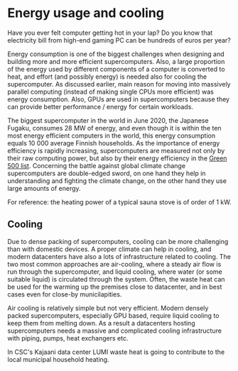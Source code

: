 # Energy usage and cooling

Have you ever felt computer getting hot in your lap? Do you know that
electricity bill from high-end gaming PC can be hundreds of euros per year?

Energy consumption is one of the biggest challenges when designing and
building more and more efficient supercomputers. Also, a large proportion of
the energy used by different components of a computer is converted to heat,
and effort (and possibly energy) is needed also for cooling the supercomputer.
As discussed earlier, main reason for moving into massively parallel computing
(instead of making single CPUs more efficient) was energy consumption. Also,
GPUs are used in supercomputers because they can provide better performance /
energy for certain workloads.

<!-- Data: Energy consumption from living in Finland 2018 66 TWh, number of households 2.7 millions -->
The biggest supercomputer in the world in June 2020, the Japanese Fugaku,
consumes 28 MW of energy, and even though it is within the ten most energy
efficient computers in the world, this energy consumption equals 10 000
average Finnish households. As the importance of energy efficiency is rapidly
increasing, supercomputers are measured not only by their raw computing power,
but also by their energy efficiency in the
[Green 500 list](https://www.top500.org/lists/green500/2020/06/). Concerning
the battle against global climate change supercomputers are double-edged
sword, on one hand they help in understanding and fighting the climate change,
on the other hand they use large amounts of energy.

For reference: the heating power of a typical sauna stove is of order of 1 kW.

## Cooling

Due to dense packing of supercomputers, cooling can be more challenging than
with domestic devices. A proper climate can help in cooling, and modern
datacenters have also a lots of infrastructure related to cooling. The two
most common approaches are air-cooling, where a steady air flow is run through
the supercomputer, and liquid cooling, where water (or some suitable liquid)
is circulated through the system.
Often, the waste heat can be used for the warming up the premises close to
datacenter, and in best cases even for close-by municilapities.

Air cooling is relatively simple but not very efficient. Modern densely packed
supercomputers, especially GPU based, require liquid cooling to keep them from
melting down. As a result a datacenters hosting supercomputers needs a massive
and complicated cooling infrastructure with piping, pumps, heat exchangers etc.

In CSC's Kajaani data center LUMI waste heat is going to contribute to the
local municipal household heating.

<!-- Copyright CSC - IT Center for Science Ltd.-->
